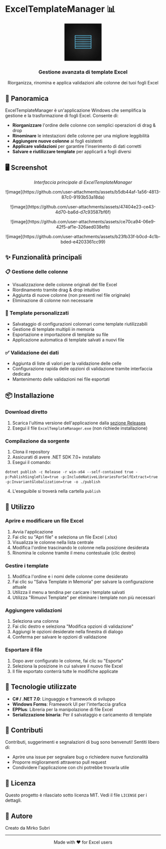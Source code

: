 
# ExcelTemplateManager 📊

<div align="center">
  <img src="generated-icon.png" alt="ExcelTemplateManager Logo" width="120"/>
  <h3>Gestione avanzata di template Excel</h3>
  <p>Riorganizza, rinomina e applica validazioni alle colonne dei tuoi fogli Excel</p>
</div>

## 🌟 Panoramica

ExcelTemplateManager è un'applicazione Windows che semplifica la gestione e la trasformazione di fogli Excel. Consente di:

- **Riorganizzare** l'ordine delle colonne con semplici operazioni di drag & drop
- **Rinominare** le intestazioni delle colonne per una migliore leggibilità
- **Aggiungere nuove colonne** ai fogli esistenti
- **Applicare validazioni** per garantire l'inserimento di dati corretti
- **Salvare e riutilizzare template** per applicarli a fogli diversi

## 🖥️ Screenshot

<div align="center">
  <p><i>Interfaccia principale di ExcelTemplateManager</i></p>
  <p>![image](https://github.com/user-attachments/assets/b5db44af-1a56-4813-87c0-9193b53a18da)</p>
  <p>![image](https://github.com/user-attachments/assets/47404e23-ce43-4d70-ba6d-d7c93587bf6f)</p>
  <p>![image](https://github.com/user-attachments/assets/ce70ca94-06e9-42f5-af1e-326aed038efb)</p>
  <p>![image](https://github.com/user-attachments/assets/b23fb33f-b0cd-4c1b-bded-e4203361cc99)</p>
</div>

## ✨ Funzionalità principali

### 📋 Gestione delle colonne
- Visualizzazione delle colonne originali del file Excel
- Riordinamento tramite drag & drop intuitivo
- Aggiunta di nuove colonne (non presenti nel file originale)
- Eliminazione di colonne non necessarie

### 🔄 Template personalizzati
- Salvataggio di configurazioni colonnari come template riutilizzabili
- Gestione di template multipli in memoria
- Esportazione e importazione di template su file
- Applicazione automatica di template salvati a nuovi file

### ✅ Validazione dei dati
- Aggiunta di liste di valori per la validazione delle celle
- Configurazione rapida delle opzioni di validazione tramite interfaccia dedicata
- Mantenimento delle validazioni nei file esportati

## 📦 Installazione

### Download diretto
1. Scarica l'ultima versione dell'applicazione dalla [sezione Releases](https://github.com/username/ExcelTemplateManager/releases)
2. Esegui il file `ExcelTemplateManager.exe` (non richiede installazione)

### Compilazione da sorgente
1. Clona il repository
2. Assicurati di avere .NET SDK 7.0+ installato
3. Esegui il comando:
```
dotnet publish -c Release -r win-x64 --self-contained true -p:PublishSingleFile=true -p:IncludeNativeLibrariesForSelfExtract=true -p:InvariantGlobalization=true -o ./publish
```
4. L'eseguibile si troverà nella cartella `publish`

## 📖 Utilizzo

### Aprire e modificare un file Excel
1. Avvia l'applicazione
2. Fai clic su "Apri file" e seleziona un file Excel (.xlsx)
3. Visualizza le colonne nella lista centrale
4. Modifica l'ordine trascinando le colonne nella posizione desiderata
5. Rinomina le colonne tramite il menu contestuale (clic destro)

### Gestire i template
1. Modifica l'ordine e i nomi delle colonne come desiderato
2. Fai clic su "Salva Template in Memoria" per salvare la configurazione attuale
3. Utilizza il menu a tendina per caricare i template salvati
4. Utilizza "Rimuovi Template" per eliminare i template non più necessari

### Aggiungere validazioni
1. Seleziona una colonna
2. Fai clic destro e seleziona "Modifica opzioni di validazione"
3. Aggiungi le opzioni desiderate nella finestra di dialogo
4. Conferma per salvare le opzioni di validazione

### Esportare il file
1. Dopo aver configurato le colonne, fai clic su "Esporta"
2. Seleziona la posizione in cui salvare il nuovo file Excel
3. Il file esportato conterrà tutte le modifiche applicate

## 🔧 Tecnologie utilizzate

- **C# / .NET 7.0**: Linguaggio e framework di sviluppo
- **Windows Forms**: Framework UI per l'interfaccia grafica
- **EPPlus**: Libreria per la manipolazione di file Excel
- **Serializzazione binaria**: Per il salvataggio e caricamento di template

## 🤝 Contributi

Contributi, suggerimenti e segnalazioni di bug sono benvenuti! Sentiti libero di:

- Aprire una issue per segnalare bug o richiedere nuove funzionalità
- Proporre miglioramenti attraverso pull request
- Condividere l'applicazione con chi potrebbe trovarla utile

## 📄 Licenza

Questo progetto è rilasciato sotto licenza MIT. Vedi il file `LICENSE` per i dettagli.

## 👤 Autore

Creato da Mirko Subri

---

<div align="center">
  <p>Made with ❤️ for Excel users</p>
</div>

